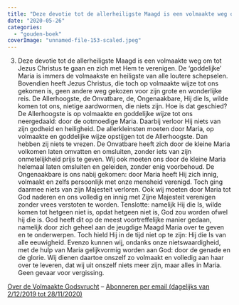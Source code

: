 ```yaml
---
title: "Deze devotie tot de allerheiligste Maagd is een volmaakte weg om tot Jezus Christus te gaan"
date: "2020-05-26"
categories: 
  - "gouden-boek"
coverImage: "unnamed-file-153-scaled.jpeg"
---
```


3) Deze devotie tot de allerheiligste Maagd is een volmaakte weg om tot Jezus Christus te gaan en zich met Hem te verenigen. De ‘goddelijke’ Maria is immers de volmaakste en heiligste van alle loutere schepselen. Bovendien heeft Jezus Christus, die toch op volmaakte wijze tot ons gekomen is, geen andere weg gekozen voor zijn grote en wonderlijke reis. De Allerhoogste, de Onvatbare, de, Ongenaakbare, Hij die Is, wilde komen tot ons, nietige aardwormen, die niets zijn. Hoe is dat geschied? De Allerhoogste is op volmaakte en goddelijke wijze tot ons neergedaald: door de ootmoedige Maria. Daarbij verloor Hij niets van zijn godheid en heiligheid. De allerkleinsten moeten door Maria, op volmaakte en goddelijke wijze opstijgen tot de Allerhoogste. Dan hebben zij niets te vrezen. De Onvatbare heeft zich door de kleine Maria volkomen laten omvatten en omsluiten, zonder iets van zijn onmetelijkheid prijs te geven. Wij ook moeten ons door de kleine Maria helemaal laten omsluiten en geleiden, zonder enig voorbehoud. De Ongenaakbare is ons nabij gekomen: door Maria heeft Hij zich innig, volmaakt en zelfs persoonlijk met onze mensheid verenigd. Toch ging daarmee niets van zijn Majesteit verloren. Ook wij moeten door Maria tot God naderen en ons volledig en innig met Zijne Majesteit verenigen zonder vrees verstoten te worden. Tenslotte: namelijk Hij die Is, wilde komen tot hetgeen niet is, opdat hetgeen niet is, God zou worden ofwel hij die is. God heeft dit op de meest voortreffelijke manier gedaan, namelijk door zich geheel aan de jeugdige Maagd Maria over te geven en te onderwerpen. Toch hield Hij in de tijd niet op te zijn: Hij die Is van alle eeuwigheid. Evenzo kunnen wij, ondanks onze nietswaardigheid, met de hulp van Maria gelijkvormig worden aan God: door de genade en de glorie. Wij dienen daartoe onszelf zo volmaakt en volledig aan haar over te leveren, dat wij uit onszelf niets meer zijn, maar alles in Maria. Geen gevaar voor vergissing.

[Over de Volmaakte Godsvrucht](/blog/een-jaar-lang-volmaakte-godsvrucht/) – [Abonneren per email (dagelijks van 2/12/2019 tot 28/11/2020)](http://eepurl.com/9RKvX)
